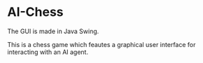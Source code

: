 # AI-Chess
The GUI is made in Java Swing.

This is a chess game which feautes a graphical user interface for interacting with an AI agent.
